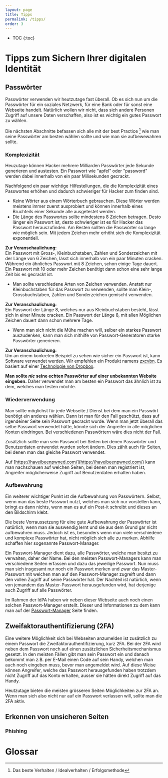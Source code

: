 ```yaml
---
layout: page
title: Tipps
permalink: /tipps/
order: 3
---
```

* TOC
{:toc}

# Tipps zum Sichern Ihrer digitalen Identität

## Passwörter
Passwörter verwenden wir heutzutage fast überall. Ob es sich nun um die Passwörter für ein soziales Netzwerk, für eine Bank oder für sonst eine Webseite handelt. Natürlich wollen wir nicht, dass sich andere Personen Zugriff auf unsere Daten verschaffen, also ist es wichtig ein gutes Passwort zu wählen.

Die nächsten Abschnitte befassen sich alle mit der best Practice [^1] wie man seine Passwörter am besten wählen sollte und wie man sie aufbewewahren sollte.

### Komplexizität
Heuzutage können Hacker mehrere Milliarden Passwörter jede Sekunde generieren und austesten. Ein Passwort wie "apfel" oder "password" werden dabei innerhalb von ein paar Milisekunden gecrackt.

Nachfolgend ein paar wichtige Hilfestellungen, die die Komplexizität eines Passwortes erhöhen und dadurch schwieriger für Hacker zum finden sind.
 - Keine Wörter aus einem Wörterbuch gebrauchen. Diese Wörter werden meistens immer zuerst ausprobiert und können innerhalb eines Bruchteils einer Sekunde alle ausgetestet werden.
 - Die Länge des Passwortes sollte mindestens 8 Zeichen betragen. Desto länger ein Passwort ist, desto schwieriger ist es für Hacker das Passwort herauszufinden. Am Besten sollten die Passwörter so lange wie möglich sein. Mit jedem Zeichen mehr erhöht sich die Komplexizität exponentiell.
 
 **Zur Veranschaulichung:**  
 Ein Passwort mit Gross-, Kleinbuchstaben, Zahlen und Sonderzeichen mit der Länge von 6 Zeichen, lässt sich innerhalb von ein paar Minuten cracken. Während ein ähnliches Passwort mit 8 Zeichen, schon einige Tage dauert. Ein Passwort mit 10 oder mehr Zeichen benötigt dann schon eine sehr lange Zeit bis es gecrackt ist.
 - Man sollte verschiedene Arten von Zeichen verwenden. Anstatt nur Kleinbuchstaben für das Passwort zu verwenden, sollte man Klein-, Grossbuchstaben, Zahlen und Sonderzeichen gemischt verwenden.

 **Zur Veranschaulichung:**  
 Ein Passwort der Länge 8, welches nur aus Kleinbuchstaben besteht, lässt sich in einer Minute cracken. Ein Passwort der Länge 8, mit allen Möglichen Zeichen dauert dann schon mehrere Tage.
 
- Wenn man sich nicht die Mühe machen will, selber ein starkes Passwort auszudenken, kann man sich mithilfe von Passwort-Generatoren starke Passwörter generieren.

 **Zur Veranschaulichung:**  
 Um an einem konkreten Beispiel zu sehen wie sicher ein Passwort ist, kann Software verwendet werden. Wir empfehlen ein Produkt namens [zxcvbn](https://www.bennish.net/password-strength-checker/). Es basiert auf einer [Technologie von Dropbox](https://blogs.dropbox.com/tech/2012/04/zxcvbn-realistic-password-strength-estimation/). 

**Man sollte *nie* seine echten Passwörter auf einer unbekannten Website eingeben.** Daher verwendet man am besten ein Passwort das ähnlich ist zu dem, welches man testen möchte.

### Wiederverwendung
Man sollte möglichst für jede Webseite / Dienst bei dem man ein Passwört benötigt ein anderes wählen. Dann ist man für den Fall geschützt, dass auf irgendeiner Seite sein Passwort gecrackt wurde. Wenn man jetzt überall das selbe Passwort verwendet hätte, könnte sich der Angreifer in alle möglichen Konten eindringen. Bei verschiedenen Passwörtern wäre dies nicht der Fall.

Zusätzlich sollte man sein Passwort bei Seiten bei denen Passwörter und Benutzerdaten entwendet wurden sofort ändern. Dies zählt auch für Seiten, bei denen man das gleiche Passwort verwendet.

Auf [https://haveibeenpwned.com/](https://haveibeenpwned.com/) kann man nachschauen auf welchen Seiten, bei denen man registriert ist, Angreifer möglicherweise Zugriff auf Benutzerdaten erhalten haben.

### Aufbewahrung
Ein weiterer wichtiger Punkt ist die Aufbewahrung von Passwörtern. Selbst, wenn man das beste Passwort nutzt, welches man sich nur vorstellen kann, bringt es dann nichts, wenn man es auf ein Post-it schreibt und dieses an den Bildschirm klebt.

Die beste Vorraussetzung für eine gute Aufbewahrung der Passwörter ist natürlich, wenn man sie auswendig lernt und sie aus dem Grund gar nicht aufbewahren muss. Jedoch ist es, besonders wenn man viele verschiedene und komplexe Passwörter hat, nicht möglich sich alle zu merken. Abhilfe schaffen hier sogenannte Passwort-Manager. 

Ein Passwort-Manager dient dazu, alle Passwörter, welche man besitzt zu verwalten, daher der Name. Bei den meisten Passwort-Managers kann man verschiedene Seiten erfassen und dazu das jeweilige Passwort. Nun muss man sich insgesamt nur noch ein Passwort merken und zwar das Master-Passwort mit welchen man auf den Passwort-Manager zugreift und dann den vollen Zugriff auf seine Passwörter hat. Der Nachteil ist natürlich, wenn von jemandem das Master-Passwort herausgefunden wird, hat derjenige auch Zugriff auf alle Passwörter.

Im Rahmen der IdPA haben wir neben dieser Webseite auch noch einen solchen Passwort-Manager erstellt. Dieser und Informationen zu dem kann man auf der [Passwort-Manager](/passmanager/passwort-manager) Seite finden.

## Zweifaktorauthentifizierung (2FA)
Eine weitere Möglichkeit sich bei Webseiten anzumelden ist zusätzlich zu einem Passwort die Zweifaktorauthentifizierung, kurz 2FA. Bei der 2FA wird neben dem Passwort noch auf einen zusätzlichen Sicherheitsmechanismus gesetzt. In den meisten Fällen gibt man sein Passwort ein und danach bekommt man z.B. per E-Mail einen Code auf sein Handy, welchen man auch noch eingeben muss, bevor man angemeldet wird. Auf diese Weise können Angreifer, welche das Passwort herausgefunden haben trotzdem nicht Zugriff auf das Konto erhalten, ausser sie hätten direkt Zugriff auf das Handy.

Heutzutage bieten die meisten grösseren Seiten Möglichkeiten zur 2FA an. Wenn man sich also nicht nur auf ein Passwort verlassen will, sollte man die 2FA aktiv.

## Erkennen von unsicheren Seiten



### Phishing


# Glossar

[^1]: Das beste Verhalten / Idealverhalten / Erfolgsmethode
